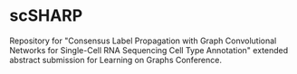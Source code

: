 # scSHARP

Repository for "Consensus Label Propagation with Graph Convolutional Networks for Single-Cell RNA Sequencing Cell Type Annotation" extended abstract submission for Learning on Graphs Conference.
